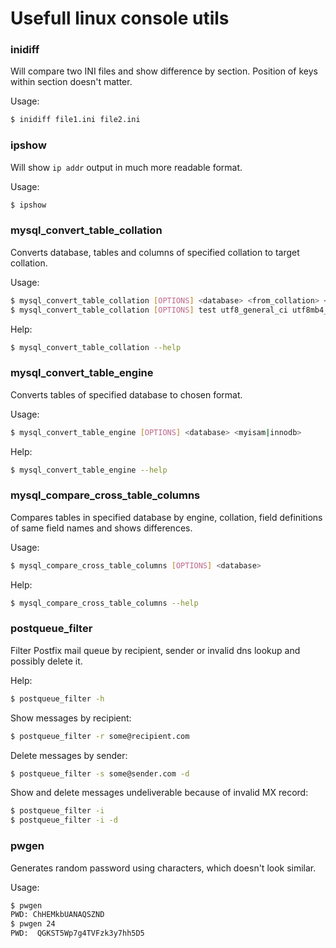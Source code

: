 # Usefull linux console utils

### inidiff

Will compare two INI files and show difference by section.
Position of keys within section doesn't matter.

Usage:
```bash
$ inidiff file1.ini file2.ini
```

### ipshow

Will show `ip addr` output in much more readable format.

Usage:
```bash
$ ipshow
```

### mysql_convert_table_collation

Converts database, tables and columns of specified collation to target collation.

Usage:
```bash
$ mysql_convert_table_collation [OPTIONS] <database> <from_collation> <to_collation>
$ mysql_convert_table_collation [OPTIONS] test utf8_general_ci utf8mb4_unicode_ci
```

Help:
```bash
$ mysql_convert_table_collation --help
```

### mysql_convert_table_engine

Converts tables of specified database to chosen format.

Usage:
```bash
$ mysql_convert_table_engine [OPTIONS] <database> <myisam|innodb>
```

Help:
```bash
$ mysql_convert_table_engine --help
```

### mysql_compare_cross_table_columns

Compares tables in specified database by engine, collation, field definitions
of same field names and shows differences.

Usage:
```bash
$ mysql_compare_cross_table_columns [OPTIONS] <database>
```

Help:
```bash
$ mysql_compare_cross_table_columns --help
```

### postqueue_filter

Filter Postfix mail queue by recipient, sender or invalid dns lookup and possibly delete it.

Help:
```bash
$ postqueue_filter -h
```

Show messages by recipient:
```bash
$ postqueue_filter -r some@recipient.com
```

Delete messages by sender:
```bash
$ postqueue_filter -s some@sender.com -d
```

Show and delete messages undeliverable because of invalid MX record:
```bash
$ postqueue_filter -i
$ postqueue_filter -i -d
```

### pwgen

Generates random password using characters, which doesn't look similar.

Usage:
```bash
$ pwgen
PWD: ChHEMkbUANAQSZND
$ pwgen 24
PWD:  QGKST5Wp7g4TVFzk3y7hh5D5
```
